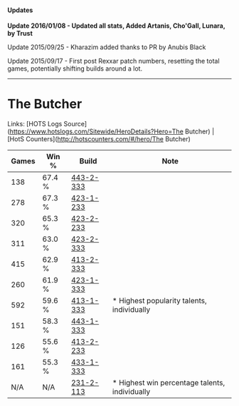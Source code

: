 #### Updates
**Update 2016/01/08 - Updated all stats, Added Artanis, Cho'Gall, Lunara, by Trust**

Update 2015/09/25 - Kharazim added thanks to PR by Anubis Black

Update 2015/09/17 - First post Rexxar patch numbers, resetting the total games, potentially shifting builds around a lot.

***

# The Butcher

Links: [HOTS Logs Source](https://www.hotslogs.com/Sitewide/HeroDetails?Hero=The Butcher) | [HotS Counters](http://hotscounters.com/#/hero/The Butcher)

Games  | Win %  | Build     | Note
-----  | -----  | -----     | ----
138    | 67.4 % | [443-2-333](http://www.heroesfire.com/hots/talent-calculator/the-butcher#t3XD) | 
278    | 67.3 % | [423-1-233](http://www.heroesfire.com/hots/talent-calculator/the-butcher#sIR1) | 
320    | 65.3 % | [423-2-233](http://www.heroesfire.com/hots/talent-calculator/the-butcher#sIgf) | 
311    | 63.0 % | [423-2-333](http://www.heroesfire.com/hots/talent-calculator/the-butcher#sIiD) | 
415    | 62.9 % | [413-2-333](http://www.heroesfire.com/hots/talent-calculator/the-butcher#rwHj) | 
260    | 61.9 % | [423-1-333](http://www.heroesfire.com/hots/talent-calculator/the-butcher#sISb) | 
592    | 59.6 % | [413-1-333](http://www.heroesfire.com/hots/talent-calculator/the-butcher#rw25) | * Highest popularity talents, individually
151    | 58.3 % | [443-1-333](http://www.heroesfire.com/hots/talent-calculator/the-butcher#t3Hb) | 
126    | 55.6 % | [413-2-233](http://www.heroesfire.com/hots/talent-calculator/the-butcher#rwG9) | 
161    | 55.3 % | [433-1-333](http://www.heroesfire.com/hots/talent-calculator/the-butcher#sgt5) | 
N/A    | N/A    | [231-2-113](http://www.heroesfire.com/hots/talent-calculator/the-butcher#kzun) | * Highest win percentage talents, individually
